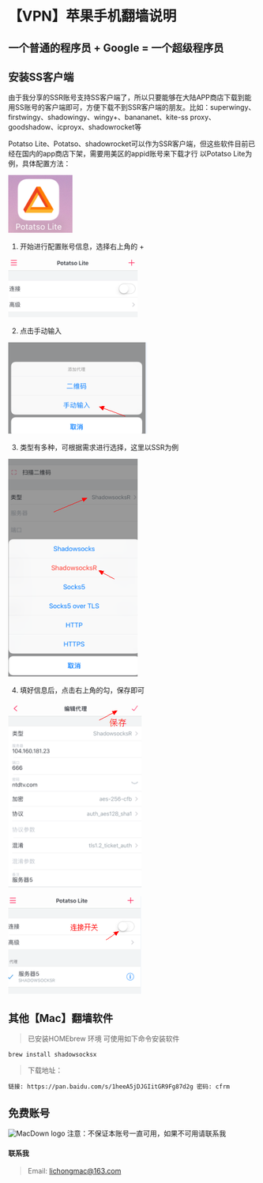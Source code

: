 # 【VPN】苹果手机翻墙说明

## 一个普通的程序员 + Google = 一个超级程序员

## 安装SS客户端
由于我分享的SSR账号支持SS客户端了，所以只要能够在大陆APP商店下载到能用SS账号的客户端即可，方便下载不到SSR客户端的朋友。比如：superwingy、firstwingy、shadowingy、wingy+、banananet、kite-ss proxy、goodshadow、icproyx、shadowrocket等

Potatso Lite、Potatso、shadowrocket可以作为SSR客户端，但这些软件目前已经在国内的app商店下架，需要用美区的appid账号来下载才行
以Potatso Lite为例，具体配置方法：

![MacDown logo](./pic/un1/pota1.png)

1. 开始进行配置账号信息，选择右上角的 +

![MacDown logo](./pic/un1/pota2.png)

2. 点击手动输入

![MacDown logo](./pic/un1/pota3.png)

3. 类型有多种，可根据需求进行选择，这里以SSR为例

![MacDown logo](./pic/un1/pota4.png)


4. 填好信息后，点击右上角的勾，保存即可

![MacDown logo](./pic/un1/pota5.png)

![MacDown logo](./pic/un1/pota6.png)
 


## 其他【Mac】翻墙软件
> 已安装HOMEbrew 环境 可使用如下命令安装软件
	
	brew install shadowsocksx


> 下载地址：
	
	链接: https://pan.baidu.com/s/1heeA5jDJGIitGR9Fg87d2g 密码: cfrm



## 免费账号


![MacDown logo](/Users/lichong/Documents/课件/img/Snip20180510_5.png)
注意：不保证本账号一直可用，如果不可用请联系我

#### 联系我

 > Email: lichongmac@163.com 
	
	